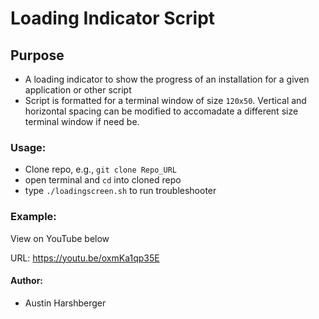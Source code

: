 # Loading Indicator Script 
## Purpose
* A loading indicator to show the progress of an installation for a given application or other script
* Script is formatted for a terminal window of size `120x50`. Vertical and horizontal spacing can be modified to accomadate a different size terminal window if need be.

### Usage:
* Clone repo, e.g., `git clone Repo_URL`
* open terminal and `cd` into cloned repo
*  type `./loadingscreen.sh` to run troubleshooter

### Example:

View on YouTube below

URL: https://youtu.be/oxmKa1qp35E

#### Author:
* Austin Harshberger